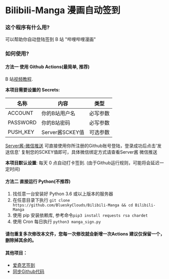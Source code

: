 # Bilibili-Manga  漫画自动签到

### 这个程序有什么用?

可以帮助你自动登陆签到 B 站 \"哔哩哔哩漫画\" 


### 如何使用?

#### 方法一 使用 Github Actions(最简单, 推荐)

 B 站[视频教程](https://www.bilibili.com/video/BV19p4y1Y7GN/).

**本项目需要设置的 Secrets:**

| 名称     | 内容           |   类型     |
| -------- | ------------- |  ------ |
| ACCOUNT  | 你的B站用户名   | 必写参数 |
| PASSWORD | 你的B站密码     | 必写参数 |
| PUSH_KEY | Server酱SCKEY值 | 可选参数 |

[Server酱-微信推送](https://sc.ftqq.com/) 可直接使用你所注册的Github账号登陆，登录成功后点击'发送信息' 复制您的SCKEY值即可，具体微信绑定方式请查看Server酱 微信推送

**本项目默认设置**: 每天 0 点自动打卡签到. (由于Github运行规则，可能将会延迟一定时间)

#### 方法二 直接运行 Python(不推荐)

1. 找任意一台安装好 Python 3.6 或以上版本的服务器
2. 在任意目录下执行 `git clone https://github.com/BlueskyClouds/Bilibili-Manga && cd Bilibili-Manga`
3. 使用 pip 安装依赖库, 参考命令`pip3 install requests rsa chardet`
4. 使用 Cron 每日执行 `python3 manga_sign.py`

#### 请勿重复多次修改本文件，您每一次修改就会新增一次Actions  建议仅保留一个，删除掉其余的。

#### 其他项目：
* [爱奇艺签到](https://github.com/BlueskyClouds/iQIYI-DailyBonus)
* [同步Github代码](https://blog.blueskyclouds.com/jsfx/58.html)

